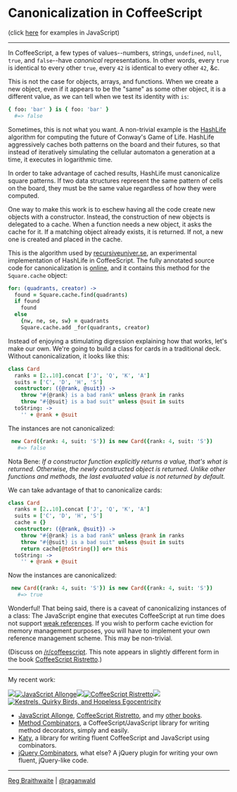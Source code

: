 # Canonicalization in CoffeeScript

(click [here](https://github.com/raganwald/homoiconic/blob/master/2012/11/canonicalization.js.md#readme) for examples in JavaScript)

---

In CoffeeScript, a few types of values--numbers, strings, `undefined`, `null`, `true`, and `false`--have *canonical* representations. In other words, every `true` is identical to every other `true`, every `42` is identical to every other `42`, &c.

This is not the case for objects, arrays, and functions. When we create a new object, even if it appears to be the "same" as some other object, it is a different value, as we can tell when we test its identity with `is`:

```coffeescript
{ foo: 'bar' } is { foo: 'bar' }
  #=> false  
```  

Sometimes, this is not what you want. A non-trivial example is the [HashLife] algorithm for computing the future of Conway's Game of Life. HashLife aggressively caches both patterns on the board and their futures, so that instead of iteratively simulating the cellular automaton a generation at a time, it executes in logarithmic time.

[HashLife]: https://en.wikipedia.org/wiki/Hashlife

In order to take advantage of cached results, HashLife must canonicalize square patterns. If two data structures represent the same pattern of cells on the board, they must be the same value regardless of how they were computed.

One way to make this work is to eschew having all the code create new objects with a constructor. Instead, the construction of new objects is delegated to a cache. When a function needs a new object, it asks the cache for it. If a matching object already exists, it is returned. If not, a new one is created and placed in the cache.

This is the algorithm used by [recursiveuniver.se], an experimental implementation of HashLife in CoffeeScript. The fully annotated source code for canonicalization is [online], and it contains this method for the `Square.cache` object:

[recursiveuniver.se]: http://recursiveuniver.se
[online]: http://recursiveuniver.se/docs/canonicalization.html

```coffeescript
for: (quadrants, creator) ->
  found = Square.cache.find(quadrants)
  if found
    found
  else
    {nw, ne, se, sw} = quadrants
    Square.cache.add _for(quadrants, creator)
```
        
Instead of enjoying a stimulating digression explaining how that works, let's make our own. We're going to build a class for cards in a traditional deck. Without canonicalization, it looks like this:

```coffeescript
class Card
  ranks = [2..10].concat ['J', 'Q', 'K', 'A']
  suits = ['C', 'D', 'H', 'S']
  constructor: ({@rank, @suit}) ->
    throw "#{@rank} is a bad rank" unless @rank in ranks
    throw "#{@suit} is a bad suit" unless @suit in suits
  toString: ->
    '' + @rank + @suit
```
        
The instances are not canonicalized:

```coffeescript        
 new Card({rank: 4, suit: 'S'}) is new Card({rank: 4, suit: 'S'})
   #=> false
```
       
Nota Bene: *If a constructor function explicitly returns a value, that's what is returned. Otherwise, the newly constructed object is returned. Unlike other functions and methods, the last evaluated value is not returned by default.*

We can take advantage of that to canonicalize cards:

```coffeescript
class Card
  ranks = [2..10].concat ['J', 'Q', 'K', 'A']
  suits = ['C', 'D', 'H', 'S']
  cache = {}
  constructor: ({@rank, @suit}) ->
    throw "#{@rank} is a bad rank" unless @rank in ranks
    throw "#{@suit} is a bad suit" unless @suit in suits
    return cache[@toString()] or= this
  toString: ->
    '' + @rank + @suit
```
        
Now the instances are canonicalized:

```coffeescript        
 new Card({rank: 4, suit: 'S'}) is new Card({rank: 4, suit: 'S'})
   #=> true
```
       
Wonderful! That being said, there is a caveat of canonicalizing instances of a class: The JavaScript engine that executes CoffeeScript at run time does not support [weak references](https://en.wikipedia.org/wiki/Weak_reference). If you wish to perform cache eviction for memory management purposes, you will have to implement your own reference management scheme. This may be non-trivial.

(Discuss on [/r/coffeescript](http://www.reddit.com/r/coffeescript/comments/12nidl/quick_tip_canonicalization_in_coffeescript/). This note appears in slightly different form in the book [CoffeeScript Ristretto](http://leanpub.com/coffeescript-ristretto).)

---

My recent work:

![](http://i.minus.com/iL337yTdgFj7.png)[![JavaScript Allonge](http://i.minus.com/iW2E1A8M5UWe6.jpeg)](http://leanpub.com/javascript-allonge "JavaScript Allongé")![](http://i.minus.com/iL337yTdgFj7.png)[![CoffeeScript Ristretto](http://i.minus.com/iMmGxzIZkHSLD.jpeg)](http://leanpub.com/coffeescript-ristretto "CoffeeScript Ristretto")![](http://i.minus.com/iL337yTdgFj7.png)[![Kestrels, Quirky Birds, and Hopeless Egocentricity](http://i.minus.com/ibw1f1ARQ4bhi1.jpeg)](http://leanpub.com/combinators "Kestrels, Quirky Birds, and Hopeless Egocentricity")

* [JavaScript Allonge](http://leanpub.com/javascript-allonge), [CoffeeScript Ristretto](http://leanpub.com/coffeescript-ristretto), and my [other books](http://leanpub.com/u/raganwald).
* [Method Combinators](https://github.com/raganwald/method-combinators), a CoffeeScript/JavaScript library for writing method decorators, simply and easily.
* [Katy](http://github.com/raganwald/Katy), a library for writing fluent CoffeeScript and JavaScript using combinators.
* [jQuery Combinators](http://githiub.com/raganwald/jquery-combinators), what else? A jQuery plugin for writing your own fluent, jQuery-like code.  

---

[Reg Braithwaite](http://braythwayt.com) | [@raganwald](http://twitter.com/raganwald)